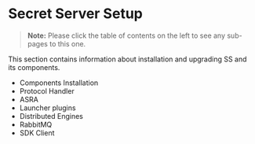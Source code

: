 [title]: # (Secret Server Setup)
[tags]: # (Setup)
[priority]: # (1000)

# Secret Server Setup

> **Note:** Please click the table of contents on the left to see any sub-pages to this one.

This section contains information about installation and upgrading SS and its components.
  * Components Installation
  * Protocol Handler
  * ASRA
  * Launcher plugins
  * Distributed Engines
  * RabbitMQ
  * SDK Client
